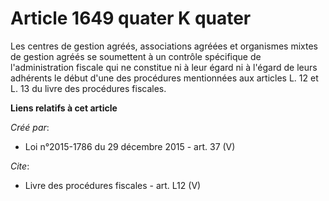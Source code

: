 # Article 1649 quater K quater

Les centres de gestion agréés, associations agréées et organismes mixtes de gestion agréés se soumettent à un contrôle
spécifique de l'administration fiscale qui ne constitue ni à leur égard ni à l'égard de leurs adhérents le début d'une des
procédures mentionnées aux articles L. 12 et L. 13 du livre des procédures fiscales.

**Liens relatifs à cet article**

_Créé par_:

  - Loi n°2015-1786 du 29 décembre 2015 - art. 37 (V)

_Cite_:

  - Livre des procédures fiscales - art. L12 (V)
